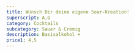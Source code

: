 ```yaml
---
title: Wünsch Dir deine eigene Sour-Kreation!
superscript: A,G
category: Cocktails
subcategory: Sauer & Cremig
description: Basisalkohol +
price1: 4,5
---
```

